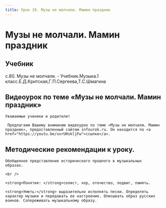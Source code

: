 ```yaml
---
title: Урок 19. Музы не молчали. Мамин праздник
---
```


# Музы не молчали. Мамин праздник

## Учебник

с.80. Музы не молчали. - Учебник.Музыка.1 класс.Е.Д.Критская,Г.П.Сергеева,Т.С.Шмагина

## Видеоурок по теме «Музы не молчали. Мамин праздник»

<p>
	Уважаемые ученики и родители!  
</p>
<p>
	 Предлагаем Вашему вниманию видеоурок по теме «Музы не молчали. Мамин праздник», предоставленный сайтом infourok.ru. Он находится по <a href="https://youtu.be/xxrUHskljFw">ссылке</a>.
</p>

## Методические рекомендации к уроку.

<p>
	Обобщенное представление исторического прошлого в музыкальных образах. 
</p>
<p>
	<br />
</p>
<p>
	<strong>Понятия: </strong>солист, хор, отечество, подвиг, память.
</p>
<p>
	<strong>Уметь:</strong> выразительно исполнять песни. Определять характер музыки и передавать ее настроение. Описывать образ русских воинов. Сопереживать музыкальному образу. 
</p>